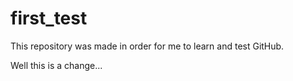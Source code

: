 first_test
==========

This repository was made in order for me to learn and test GitHub.

Well this is a change...


